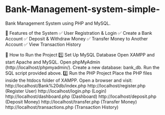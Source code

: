 # Bank-Management-system-simple-

Bank Management System using PHP and MySQL.

📝 Features of the System
✅ User Registration & Login
✅ Create a Bank Account
✅ Deposit & Withdraw Money
✅ Transfer Money to Another Account
✅ View Transaction History

🎯 How to Run the Project
1️⃣ Set Up MySQL Database
Open XAMPP and start Apache and MySQL.
Open phpMyAdmin (http://localhost/phpmyadmin/).
Create a new database: bank_db.
Run the SQL script provided above.
2️⃣ Run the PHP Project
Place the PHP files inside the htdocs folder of XAMPP.
Open a browser and visit:
http://localhost/Bank%20db/index.php
http://localhost/register.php (Register User)
http://localhost/login.php (Login)
http://localhost/dashboard.php (Dashboard)
http://localhost/deposit.php (Deposit Money)
http://localhost/transfer.php (Transfer Money)
http://localhost/transactions.php (Transaction History)
